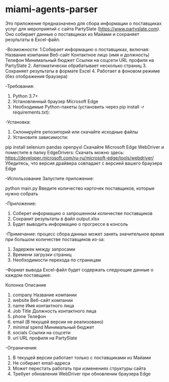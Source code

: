 # miami-agents-parser

Это приложение предназначено для сбора информации о поставщиках услуг для мероприятий с сайта PartySlate (https://www.partyslate.com). Оно собирает данные о поставщиках из Майами и сохраняет результаты в Excel-файл.

-Возможности:
1.Собирает информацию о поставщиках, включая:
Название компании
Веб-сайт
Контактное лицо (имя и должность)
Телефон
Минимальный бюджет
Ссылки на соцсети
URL профиля на PartySlate
2. Автоматически обрабатывает несколько страниц
3. Сохраняет результаты в формате Excel
4. Работает в фоновом режиме (без отображения браузера)

-Требования:
1. Python 3.7+
2. Установленный браузер Microsoft Edge
3. Необходимые Python-пакеты (установить через pip install -r requirements.txt):

-Установка:
1. Склонируйте репозиторий или скачайте исходные файлы
2. Установите зависимости:

pip install selenium pandas openpyxl
Скачайте Microsoft Edge WebDriver и поместите в папку EdgeDrivers:
Скачать можно здесь: https://developer.microsoft.com/ru-ru/microsoft-edge/tools/webdriver/
Убедитесь, что версия драйвера совпадает с версией вашего браузера Edge

-Использование
Запустите приложение:

python main.py
Введите количество карточек поставщиков, которые нужно собрать

-Приложение:

1. Соберет информацию о запрошенном количестве поставщиков
2. Сохранит результаты в файл output.xlsx
3. Будет выводить информацию о прогрессе в консоль

-Примечание: процесс сбора данных может занять значительное время при большом количестве поставщиков из-за:
1. Задержек между запросами
2. Времени загрузки страниц
3. Необходимости перехода по страницам

-Формат вывода
Excel-файл будет содержать следующие данные о каждом поставщике:

   Колонка	Описание
1. company	Название компании
2. website	Веб-сайт компании
3. name	Имя контактного лица
4. Job Title	Должность контактного лица
5. phone	Телефон
6. email	(В текущей версии не реализовано)
7. minimal spend	Минимальный бюджет
8. socials	Ссылки на соцсети
9. url	URL профиля на PartySlate

-Ограничения:
1. В текущей версии работает только с поставщиками из Майами
2. Не собирает email-адреса
3. Может перестать работать при изменениях структуры сайта
4. Требует обновления WebDriver при обновлении браузера Edge
